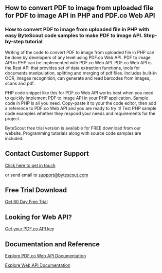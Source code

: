 ## How to convert PDF to image from uploaded file for PDF to image API in PHP and PDF.co Web API

### How to convert PDF to image from uploaded file in PHP with easy ByteScout code samples to make PDF to image API. Step-by-step tutorial

Writing of the code to convert PDF to image from uploaded file in PHP can be done by developers of any level using PDF.co Web API. PDF to image API in PHP can be implemented with PDF.co Web API. PDF.co Web API is the Rest API that provides set of data extraction functions, tools for documents manipulation, splitting and merging of pdf files. Includes built-in OCR, images recognition, can generate and read barcodes from images, scans and pdf.

PHP code snippet like this for PDF.co Web API works best when you need to quickly implement PDF to image API in your PHP application. Sample code in PHP is all you need. Copy-paste it to your the code editor, then add a reference to PDF.co Web API and you are ready to try it! Test PHP sample code examples whether they respond your needs and requirements for the project.

ByteScout free trial version is available for FREE download from our website. Programming tutorials along with source code samples are included.

## Contact Customer Support

[Click here to get in touch](https://bytescout.zendesk.com/hc/en-us/requests/new?subject=PDF.co%20Web%20API%20Question)

or send email to [support@bytescout.com](mailto:support@bytescout.com?subject=PDF.co%20Web%20API%20Question) 

## Free Trial Download

[Get 60 Day Free Trial](https://bytescout.com/download/web-installer?utm_source=github-readme)

## Looking for Web API? 

[Get your PDF.co API key](https://pdf.co/documentation/api?utm_source=github-readme)

## Documentation and Reference

[Explore PDF.co Web API Documentation](https://bytescout.com/documentation/index.html?utm_source=github-readme)

[Explore Web API Documentation](https://pdf.co/documentation/api?utm_source=github-readme)